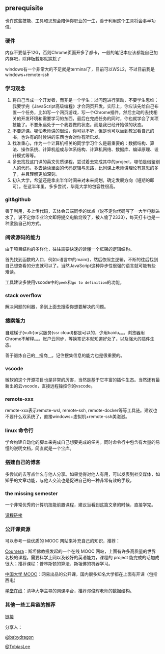 ## prerequisite

也许这些技能、工具和思想会陪伴你职业的一生，善于利用这个工具将会事半功倍。

### 硬件

内存不要低于12G，否则Chrome页面开多了都卡，一般的笔记本应该都能自己加内存吧，除非板载那就尴尬了

windows有一个非常大的不足就是terminal了，目前可以WSL2，不过目前我是windows+remote-ssh

### 学习观念

1. 将自己当成一个开发者，而非是一个学生：以问题进行驱动，不要学生思维：我要学完《JavaScript高级编程》才会网页开发。实际上，你应该先给自己布置一个任务，比如写一个网页游戏，写一个Chrome插件，然后主动的去找相关的开发环境和需要学习的东西，最后在完成任务的同时，你也就学会了某项技能了。不要永远处于一个我要做的状态，而是我已经开始做的状态。
2. 不要逃课。哪怕老师讲的很烂，你可以不听，但是也可以坐到教室看自己的书，也许有的时候讲的东西也会对你有所启发。
3. 找准重心，作为一个计算机相关的同学学习什么是最重要的：数据结构、算法、操作系统、计算机组成与体系结构、计算机网络、数据库、编译原理、设计模式等等。
4. 多去找找这门课的英文优质课程，尝试着去完成其中的project，哪怕是借鉴别人的代码，多去读读里面的代码逻辑与思路，比同课上老师讲理论有意思的多了，并且理解更加深刻。
5. 初入大学，希望还是拿出半年时间来对未来规划，确定发展方向（短期的即可）。在这半年里，多多尝试，毕竟大学的包容性很高。

### git&github

善于利用，多上传代码，去体会云端同步的优点（说不定你代码写了一大半电脑进水了，说不定你毕业论文即将提交电脑烧毁了，被人偷了2333），每天打卡也是一种激励自己的方式。

### 阅读源码的能力

由于项目结构的多样化，往往需要快速的读懂一个框架的逻辑结构。

首先找到函数的入口，例如c语言中的main()，然后依照主逻辑，不断的往后找到自己想查看的分支就可以了。当然JavaScript这种异步性很强的语言就可能有些难读。

工具建议多使用vscode中的`peek`和`go to definition`的功能。

### stack overflow

解决问题的利器，多到上面去搜索你想要解决的问题。

### 搜索能力

自建梯子(vultr)or买服务(ssr cloud)都是可以的，少用baidu。。。浏览器用Chrome不解释。。。账户云同步，等换笔记本就知道好处了，以及强大的插件生态。

善于锻炼自己的__搜商__。记住搜集信息的能力也是很重要的。

### vscode

微软的这个开源项目也是非常的厉害，当然是基于它丰富的插件生态。当然还有最新出的云vscode，直接远程操控你的vscode。

### remote-xxx

remote-xxx表示remote-wsl, remote-ssh, remote-docker等等工具链。建议也不要什么双系统了，直接windows+虚拟机+remote-ssh美滋滋。

### linux 命令行

学会构建自动化的脚本来完成自己想要完成的任务。同时命令行中包含有大量的易懂的说明文档，简直就是一个宝库。

### 搭建自己的博客

多尝试的去写点什么与他人分享。如果觉得对他人有用，可以发表到社交媒体，如知乎的文章功能，与他人交流也是促进自己的一种非常有效的手段。

### the missing semester

一个非常优秀的计算机技能前置课程，建议当看到这篇文章的时候，直接学完。

[课程链接](<https://missing.csail.mit.edu/>)

### 公开课资源

可以参考一些优质的 MOOC 网站来补充自己的知识，推荐：

[Coursera](https://www.course.org)：斯坦佛教授发起的一个在线 MOOC 网站，上面有许多高质量的世界名校的课程，需要科学上网以及较好的英语能力，课程的 project 能完成的话加成很大；推荐课程：普林斯顿的算法、斯坦佛的机器学习。

[中国大学 MOOC](https://www.icourse163.org/)：网易出品的公开课，国内很多知名大学都在上面有开课（包括西电）

[学堂在线](http://www.xuetangx.com/)：清华大学主导的网课平台，推荐邓俊辉老师的数据结构。

### 其他一些工具链的推荐

[链接](<https://myskilltree.readthedocs.io/zh_CN/latest/2_setup/setup.html>)





分享人：

[@babydragon](<https://github.com/baolintian>)

[@TobiasLee](https://github.com/TobiasLee)

